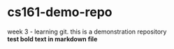 # cs161-demo-repo
week 3 - learning git. this is a demonstration repository <br>
<b>test bold text in markdown file</b>
